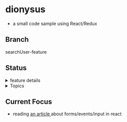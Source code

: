 




































# dionysus
 - a small code sample using React/Redux

## Branch
searchUser-feature

## Status
<details>
  <summary>
    feature details
  </summary>
  <table style="width:100%">
   <tr>
     <th>FILTER</th>
     <th>SORT</th>
     <th>USERNAME SEARCH</th>
   </tr>
   <tr>
     <td>✔</td>
     <td>✔</td>
     <td>needs full work</td>
   </tr>
 </table>
</details>

















<Details>
  <summary> Topics</summary>

  #### CSS
  For the dropdowns, I'm using MaterialUI.
  FlexBox only for layout. All styles are in `App.css` minus a few last minute inlines with `style={{foo:bar}}`.


  #### Store
  ..the 10 people and the 100 messages taken from 2 `.json` files found in `./json`

  #### Asc/Desc
  - one of those moments where you walk away from the screen for a few and ideas pop in....
  - To change the order ( ascending/descending ),  I don't need to involve the redux store at all. I thought at first I would dispatch an action but now I'm thinking i will just inject a CSS class that reverses the order with `flex-direction`. Why does the store need to know about it?

  ### Random Mentions
  There were a few things that got brought up in phone conversations that I need more experience with.
  - refs and their usage in react
  - testing libraries in react.
  - JWT and cookies.


  ### ...if more time
  - Next time I need dropdowns from scratch I'd like to try a vanilla react [approach](https://blog.campvanilla.com/reactjs-dropdown-menus-b6e06ae3a8fe)

</Details>


## Current Focus
- reading [an article ](https://medium.com/capital-one-tech/how-to-work-with-forms-inputs-and-events-in-react-c337171b923b) about forms/events/input in react
